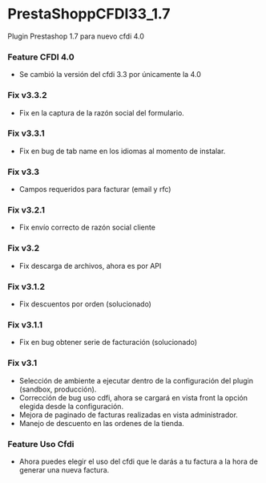 # PrestaShoppCFDI33_1.7
Plugin Prestashop 1.7 para nuevo cfdi 4.0

### Feature CFDI 4.0
 * Se cambió la versión del cfdi 3.3 por únicamente la 4.0

### Fix v3.3.2
 * Fix en la captura de la razón social del formulario.

### Fix v3.3.1
 * Fix en bug de tab name en los idiomas al momento de instalar.

### Fix v3.3
 * Campos requeridos para facturar (email y rfc)
 
### Fix v3.2.1
 * Fix envío correcto de razón social cliente
 
### Fix v3.2
 * Fix descarga de archivos, ahora es por API
 
### Fix v3.1.2
 * Fix descuentos por orden (solucionado)

### Fix v3.1.1
 * Fix en bug obtener serie de facturación (solucionado)

### Fix v3.1

 * Selección de ambiente a ejecutar dentro de la configuración del plugin (sandbox, producción).
 * Corrección de bug uso cdfi, ahora se cargará en vista front la opción elegida desde la configuración.
 * Mejora de paginado de facturas realizadas en vista administrador.
 * Manejo de descuento en las ordenes de la tienda.

### Feature Uso Cfdi
- Ahora puedes elegir el uso del cfdi que le darás a tu factura a la hora de generar una nueva factura.
